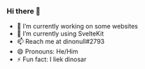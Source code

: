 ### Hi there 👋

- 🔭 I’m currently working on some websites
- 🌱 I’m currently using SvelteKit
- 📫 Reach me at dinonull#2793
- 😄 Pronouns: He/Him 
- ⚡ Fun fact: I liek dinosar
